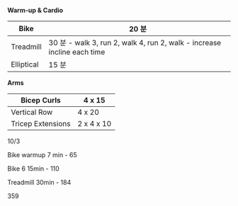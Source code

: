 **Warm-up & Cardio**

| Bike | 20 분  |
| --- | --- |
| Treadmill | 30 분 - walk 3, run 2, walk 4, run 2, walk - increase incline each time  |
| Elliptical | 15 분  |

**********Arms********** 

| Bicep Curls | 4 x 15 |
| --- | --- |
| Vertical Row  | 4 x 20 |
| Tricep Extensions | 2 x 4 x 10  |

10/3 

Bike warmup 7 min - 65 

Bike 6 15min - 110

Treadmill 30min - 184 

359